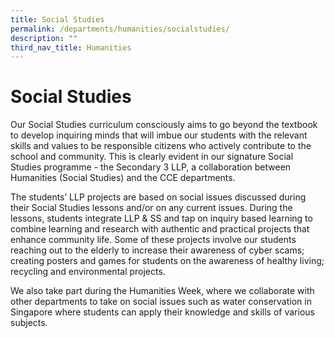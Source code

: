 ```yaml
---
title: Social Studies
permalink: /departments/humanities/socialstudies/
description: ""
third_nav_title: Humanities
---
```




# Social Studies

Our Social Studies curriculum consciously aims to go beyond the textbook to develop inquiring minds that will imbue our students with the relevant skills and values to be responsible citizens who actively contribute to the school and community. This is clearly evident in our signature Social Studies programme  - the Secondary 3 LLP, a collaboration between Humanities (Social Studies) and the CCE departments. 

The students’ LLP projects are based on social issues discussed during their Social Studies lessons and/or on any current issues. During the lessons, students integrate LLP & SS and tap on inquiry based learning to combine learning and research with authentic and practical projects that enhance community life. Some of these projects involve our students reaching out to the elderly to increase their awareness of cyber scams; creating posters and games for students on the awareness of healthy living; recycling and environmental projects. 

We also take part during the Humanities Week, where we collaborate with other departments to take on social issues such as water conservation in Singapore where students can apply their knowledge and skills of various subjects.